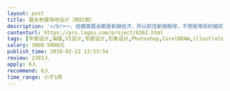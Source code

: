 ```yaml
---                
layout: post       
title: 展会参展场地设计（网红款）           
description: '</br>一、结婚类展会都是新娘经济，所以抓住新娘眼球，不想是常规的婚庆类参展的设计，想要得到网红类视觉逼格较高的场地设计方案</br>二、场地的设计和灯光方案都包含在内的</br>三、根据参展场地面积图科学规划场地功能区域的使用</br>'     
contenturl: https://pro.lagou.com/project/6362.html      
tags: [平面设计,海报,VI设计,专题设计,形象设计,Photoshop,CorelDRAW,illustrator,封面设计]            
salary: 3000-5000元          
publish_time: 2018-02-22 13:53:54         
review: 2383人                   
apply: 6人                   
recommend: 0人                   
time_range: 小于1周              
---                 
```

